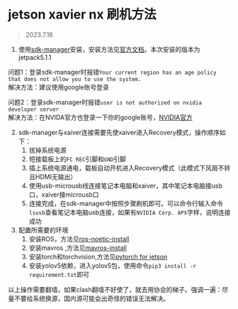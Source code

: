 # jetson xavier nx 刷机方法
> 2023.7.16

1. 使用[sdk-manager](https://developer.nvidia.com/sdk-manager)安装，安装方法见[官方文档](https://docs.nvidia.com/sdk-manager/index.html)。本次安装的版本为jetpack5.1.1

问题1：登录sdk-manager时报错`Your current region has an age policy that does not allow you to use the system.`  
解决方法：建议使用google账号登录

问题2：登录sdk-manager时报错`user is not authorized on nvidia developer server`  
解决方法：在NVIDA官方也登录一下你的google账号，[NVIDIA官方](https://developer.nvidia.com/zh-cn/developer-program)

2. sdk-manager与xaiver连接需要先使xaiver进入Recovery模式，操作顺序如下：
    1. 拔掉系统电源
    2. 短接载板上的`FC REC`引脚和`GND`引脚
    3. 插上系统电源通电，载板自动开机进入Recovery模式（此模式下风扇不转且HDMI无输出）
    4. 使用usb-microusb线连接笔记本电脑和xaiver，其中笔记本电脑接usb口，xaiver接microusb口
    5. 连接完成，在sdk-manager中按照步骤刷机即可。可以命令行输入命令`lsusb`查看笔记本电脑usb连接，如果有`NVIDIA Corp. APX`字样，说明连接成功
3. 配置所需要的环境
    1. 安装ROS，方法见[ros-noetic-install](http://wiki.ros.org/noetic/Installation/Ubuntu)
    2. 安装mavros ,方法见[mavros-install](https://docs.px4.io/main/zh/ros/mavros_installation.html)
    3. 安装torch和torchvision,方法见[pytorch for jetson](https://forums.developer.nvidia.com/t/pytorch-for-jetson/72048)
    4. 安装yolov5依赖，进入yolov5包，使用命令`pip3 install -r requirement.txt`即可  

以上操作需要翻墙，如果clash翻墙不好使了，就去用协会的梯子。强调一遍：尽量不要给系统换源，国内源可能会出奇怪的错误无法解决。

  
